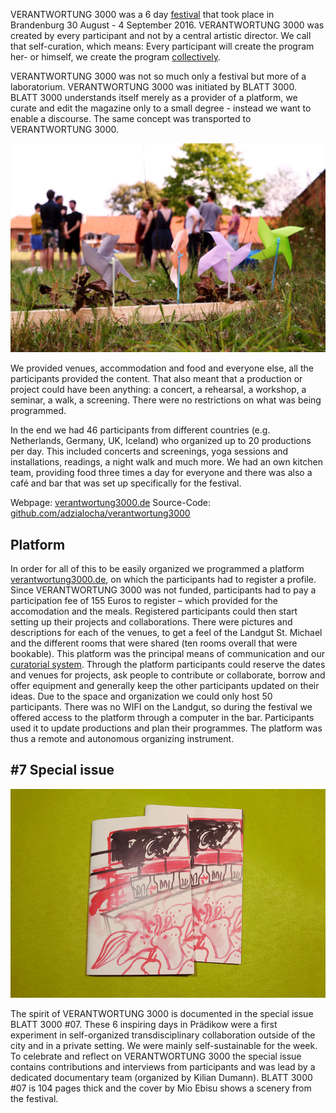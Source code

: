 VERANTWORTUNG 3000 was a 6 day [festival](https://www.youtube.com/watch?v=pD_sKqU7u4s) that took place in Brandenburg 30 August - 4 September 2016. VERANTWORTUNG 3000 was created by every participant and not by a central artistic director. We call that self-curation, which means: Every participant will create the program her- or himself, we create the program [collectively](https://www.youtube.com/watch?v=WsiZWgaXxTo).

VERANTWORTUNG 3000 was not so much only a festival but more of a laboratorium. VERANTWORTUNG 3000 was initiated by BLATT 3000. BLATT 3000 understands itself merely as a provider of a platform, we curate and edit the magazine only to a small degree - instead we want to enable a discourse. The same concept was transported to VERANTWORTUNG 3000.

![VERANTWORTUNG 3000](/assets/images/verantwortung3000.jpg)

We provided venues, accommodation and food and everyone else, all the participants provided the content. That also meant that a production or project could have been anything: a concert, a rehearsal, a workshop, a seminar, a walk, a screening. There were no restrictions on what was being programmed.

In the end we had 46 participants from different countries (e.g. Netherlands, Germany, UK, Iceland) who organized up to 20 productions per day. This included concerts and screenings, yoga sessions and installations, readings, a night walk and much more. We had an own kitchen team, providing food three times a day for everyone and there was also a café and bar that was set up specifically for the festival.

Webpage: [verantwortung3000.de](http://www.verantwortung3000.de)
Source-Code: [github.com/adzialocha/verantwortung3000](https://github.com/adzialocha/verantwortung3000)

## Platform

In order for all of this to be easily organized we programmed a platform [verantwortung3000.de](http://verantwortung3000.de), on which the participants had to register a profile. Since VERANTWORTUNG 3000 was not funded, participants had to pay a participation fee of 155 Euros to register – which provided for the accomodation and the meals. Registered participants could then start setting up their projects and collaborations. There were pictures and descriptions for each of the venues, to get a feel of the Landgut St. Michael and the different rooms that were shared (ten rooms overall that were bookable). This platform was the principal means of communication and our [curatorial system](https://www.youtube.com/watch?v=Jiy-mH6qsXI). Through the platform participants could reserve the dates and venues for projects, ask people to contribute or collaborate, borrow and offer equipment and generally keep the other participants updated on their ideas. Due to the space and organization we could only host 50 participants. There was no WIFI on the Landgut, so during the festival we offered access to the platform through a computer in the bar. Participants used it to update productions and plan their programmes. The platform was thus a remote and autonomous organizing instrument.

## #7 Special issue

![VERANTWORTUNG 3000](/assets/images/special-2.png)

The spirit of VERANTWORTUNG 3000 is documented in the special issue BLATT 3000 #07. These 6 inspiring days in Prädikow were a first experiment in self-organized transdisciplinary collaboration outside of the city and in a private setting. We were mainly self-sustainable for the week. To celebrate and reflect on VERANTWORTUNG 3000 the special issue contains contributions and interviews from participants and was lead by a dedicated documentary team (organized by Kilian Dumann). BLATT 3000 #07 is 104 pages thick and the cover by Mio Ebisu shows a scenery from the festival.
